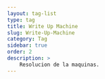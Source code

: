 ```yaml
---
layout: tag-list
type: tag
title: Write Up Machine
slug: Write-Up-Machine
category: Tag
sidebar: true
order: 2
description: >
    Resolucion de la maquinas.
---
```

